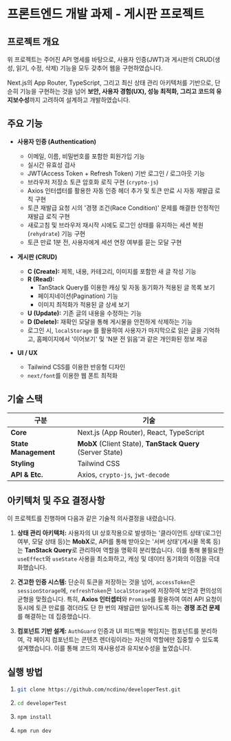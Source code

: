# 프론트엔드 개발 과제 - 게시판 프로젝트

##  프로젝트 개요

위 프로젝트는 주어진 API 명세를 바탕으로, 사용자 인증(JWT)과 게시판의 CRUD(생성, 읽기, 수정, 삭제) 기능을 모두 갖추어 웹을 구현하였습니다.

Next.js의 App Router, TypeScript, 그리고 최신 상태 관리 아키텍처를 기반으로, 단순히 기능을 구현하는 것을 넘어 **보안, 사용자 경험(UX), 성능 최적화, 그리고 코드의 유지보수성**까지 고려하여 설계하고 개발하였습니다.

## 주요 기능

-   **사용자 인증 (Authentication)**
    -   이메일, 이름, 비밀번호를 포함한 회원가입 기능
    -   실시간 유효성 검사
    -   JWT(Access Token + Refresh Token) 기반 로그인 / 로그아웃 기능
    -   브라우저 저장소 토큰 암호화 로직 구현 (`crypto-js`)
    -   Axios 인터셉터를 활용한 자동 인증 헤더 추가 및 토큰 만료 시 자동 재발급 로직 구현
    -   토큰 재발급 요청 시의 '경쟁 조건(Race Condition)' 문제를 해결한 안정적인 재발급 로직 구현
    -   새로고침 및 브라우저 재시작 시에도 로그인 상태를 유지하는 세션 복원(`rehydrate`) 기능 구현
    -   토큰 만료 1분 전, 사용자에게 세션 연장 여부를 묻는 모달 구현

-   **게시판 (CRUD)**
    -   **C (Create):** 제목, 내용, 카테고리, 이미지를 포함한 새 글 작성 기능
    -   **R (Read):**
        -   TanStack Query를 이용한 캐싱 및 자동 동기화가 적용된 글 목록 보기
        -   페이지네이션(Pagination) 기능
        -   이미지 최적화가 적용된 글 상세 보기
    -   **U (Update):** 기존 글의 내용을 수정하는 기능
    -   **D (Delete):** 재확인 모달을 통해 게시물을 안전하게 삭제하는 기능
    -   로그인 시, `localStorage` 를 활용하여 사용자가 마지막으로 읽은 글을 기억하고, 홈페이지에서 '이어보기' 및 'N분 전 읽음'과 같은 개인화된 정보 제공

-   **UI / UX**
    -   Tailwind CSS를 이용한 반응형 디자인
    -   `next/font`를 이용한 웹 폰트 최적화


## 기술 스택

| 구분             | 기술                                         |
| ---------------- | -------------------------------------------- |
| **Core** | Next.js (App Router), React, TypeScript      |
| **State Management** | **MobX** (Client State), **TanStack Query** (Server State) |
| **Styling** | Tailwind CSS                                 |
| **API & Etc.** | Axios, `crypto-js`, `jwt-decode` |

## 아키텍처 및 주요 결정사항

이 프로젝트를 진행하며 다음과 같은 기술적 의사결정을 내렸습니다.

1.  **상태 관리 아키텍처:** 사용자의 UI 상호작용으로 발생하는 '클라이언트 상태'(로그인 여부, 모달 상태 등)는 **MobX**로, API를 통해 받아오는 '서버 상태'(게시물 목록 등)는 **TanStack Query**로 관리하여 역할을 명확히 분리했습니다. 이를 통해 불필요한 `useEffect`와 `useState` 사용을 최소화하고, 캐싱 및 데이터 동기화의 이점을 극대화했습니다.

2.  **견고한 인증 시스템:** 단순히 토큰을 저장하는 것을 넘어, `accessToken`은 `sessionStorage`에, `refreshToken`은 `localStorage`에 저장하여 보안과 편의성의 균형을 맞췄습니다. 특히, **Axios 인터셉터**와 `Promise`를 활용하여 여러 API 요청이 동시에 토큰 만료를 겪더라도 단 한 번의 재발급만 일어나도록 하는 **경쟁 조건 문제**를 해결하는 데 집중했습니다.

3.  **컴포넌트 기반 설계:** `AuthGuard` 인증과 UI 피드백을 책임지는 컴포넌트를 분리하여, 각 페이지 컴포넌트는 콘텐츠 렌더링이라는 자신의 역할에만 집중할 수 있도록 설계했습니다. 이를 통해 코드의 재사용성과 유지보수성을 높였습니다.


## 실행 방법

1.  
    ```bash
    git clone https://github.com/ncdino/developerTest.git
    ```
2.  
    ```bash
    cd developerTest
    ```
3.  
    ```bash
    npm install
    ```
4.  
    ```bash
    npm run dev
    ```
